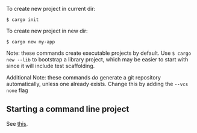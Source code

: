 To create new project in current dir:

`$ cargo init`

To create new project in new dir:

`$ cargo new my-app`

Note: these commands create executable projects by default. Use `$ cargo new --lib` to bootstrap a library project, which may be easier to start with since it will include test scaffolding.

Additional Note: these commands _do_ generate a git repository automatically, unless one already exists. Change this by adding the `--vcs none` flag

## Starting a command line project

See [this](start-a-command-line-project.md).